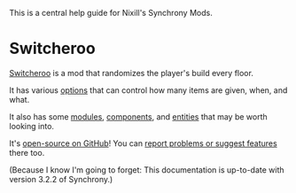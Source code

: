 This is a central help guide for Nixill's Synchrony Mods.

# Switcheroo
[Switcheroo](https://mod.io/g/crypt/m/Switcheroo) is a mod that randomizes the player's build every floor.

It has various [options](Switcheroo/Options.md) that can control how many items are given, when, and what.

It also has some [modules](Switcheroo/dev/Modules.md), [components](Switcheroo/dev/Components.md), and [entities](Switcheroo/dev/Entities.md) that may be worth looking into.

It's [open-source on GitHub](https://github.com/StevenH237/Synchrony-Switcheroo)! You can [report problems or suggest features](https://github.com/StevenH237/Synchrony-Switcheroo/issues/new) there too.

(Because I know I'm going to forget: This documentation is up-to-date with version 3.2.2 of Synchrony.)